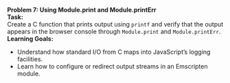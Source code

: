 
**Problem 7: Using Module.print and Module.printErr**  
**Task:**  
Create a C function that prints output using `printf` and verify that the output appears in the browser console through `Module.print` and `Module.printErr`.  
**Learning Goals:**  
- Understand how standard I/O from C maps into JavaScript’s logging facilities.  
- Learn how to configure or redirect output streams in an Emscripten module.
